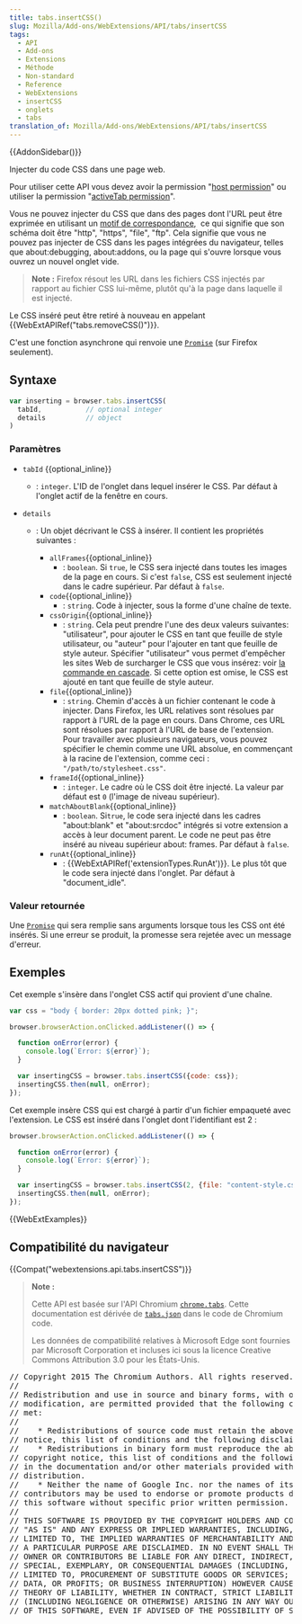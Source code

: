 ```yaml
---
title: tabs.insertCSS()
slug: Mozilla/Add-ons/WebExtensions/API/tabs/insertCSS
tags:
  - API
  - Add-ons
  - Extensions
  - Méthode
  - Non-standard
  - Reference
  - WebExtensions
  - insertCSS
  - onglets
  - tabs
translation_of: Mozilla/Add-ons/WebExtensions/API/tabs/insertCSS
---
```

{{AddonSidebar()}}

Injecter du code CSS dans une page web.

Pour utiliser cette API vous devez avoir la permission "[host permission](/fr/Add-ons/WebExtensions/manifest.json/permissions#Host_permissions)" ou utiliser la permission "[activeTab permission](/fr/Add-ons/WebExtensions/manifest.json/permissions#activeTab_permission)".

Vous ne pouvez injecter du CSS que dans des pages dont l'URL peut être exprimée en utilisant un [motif de correspondance](/fr/docs/Mozilla/Add-ons/WebExtensions/Match_patterns),  ce qui signifie que son schéma doit être "http", "https", "file", "ftp". Cela signifie que vous ne pouvez pas injecter de CSS dans les pages intégrées du navigateur, telles que about:debugging, about:addons, ou la page qui s'ouvre lorsque vous ouvrez un nouvel onglet vide.

> **Note :** Firefox résout les URL dans les fichiers CSS injectés par rapport au fichier CSS lui-même, plutôt qu'à la page dans laquelle il est injecté.

Le CSS inséré peut être retiré à nouveau en appelant  {{WebExtAPIRef("tabs.removeCSS()")}}.

C'est une fonction asynchrone qui renvoie une [`Promise`](/fr/docs/Web/JavaScript/Reference/Global_Objects/Promise) (sur Firefox seulement).

## Syntaxe

```js
var inserting = browser.tabs.insertCSS(
  tabId,           // optional integer
  details          // object
)
```

### Paramètres

- `tabId` {{optional_inline}}
  - : `integer`. L'ID de l'onglet dans lequel insérer le CSS. Par défaut à l'onglet actif de la fenêtre en cours.
- `details`

  - : Un objet décrivant le CSS à insérer. Il contient les propriétés suivantes :

    - `allFrames`{{optional_inline}}
      - : `boolean`. Si `true`, le CSS sera injecté dans toutes les images de la page en cours. Si c'est `false`, CSS est seulement injecté dans le cadre supérieur. Par défaut à `false`.
    - `code`{{optional_inline}}
      - : `string`. Code à injecter, sous la forme d'une chaîne de texte.
    - `cssOrigin`{{optional_inline}}
      - : `string`. Cela peut prendre l'une des deux valeurs suivantes: "utilisateur", pour ajouter le CSS en tant que feuille de style utilisateur, ou "auteur" pour l'ajouter en tant que feuille de style auteur. Spécifier "utilisateur" vous permet d'empêcher les sites Web de surcharger le CSS que vous insérez: voir [la commande en cascade](/fr/docs/Web/CSS/Cascade#Cascading_order). Si cette option est omise, le CSS est ajouté en tant que feuille de style auteur.
    - `file`{{optional_inline}}
      - : `string`. Chemin d'accès à un fichier contenant le code à injecter. Dans Firefox, les URL relatives sont résolues par rapport à l'URL de la page en cours. Dans Chrome, ces URL sont résolues par rapport à l'URL de base de l'extension. Pour travailler avec plusieurs navigateurs, vous pouvez spécifier le chemin comme une URL absolue, en commençant à la racine de l'extension, comme ceci : `"/path/to/stylesheet.css"`.
    - `frameId`{{optional_inline}}
      - : `integer`. Le cadre où le CSS doit être injecté. La valeur par défaut est `0` (l'image de niveau supérieur).
    - `matchAboutBlank`{{optional_inline}}
      - : `boolean`. Si`true`, le code sera injecté dans les cadres "about:blank" et "about:srcdoc" intégrés si votre extension a accès à leur document parent. Le code ne peut pas être inséré au niveau supérieur about: frames. Par défaut à `false`.
    - `runAt`{{optional_inline}}
      - : {{WebExtAPIRef('extensionTypes.RunAt')}}. Le plus tôt que le code sera injecté dans l'onglet. Par défaut à "document_idle".

### Valeur retournée

Une [`Promise`](/fr/docs/Web/JavaScript/Reference/Global_Objects/Promise) qui sera remplie sans arguments lorsque tous les CSS ont été insérés. Si une erreur se produit, la promesse sera rejetée avec un message d'erreur.

## Exemples

Cet exemple s'insère dans l'onglet CSS actif qui provient d'une chaîne.

```js
var css = "body { border: 20px dotted pink; }";

browser.browserAction.onClicked.addListener(() => {

  function onError(error) {
    console.log(`Error: ${error}`);
  }

  var insertingCSS = browser.tabs.insertCSS({code: css});
  insertingCSS.then(null, onError);
});
```

Cet exemple insère CSS qui est chargé à partir d'un fichier empaqueté avec l'extension. Le CSS est inséré dans l'onglet dont l'identifiant est 2 :

```js
browser.browserAction.onClicked.addListener(() => {

  function onError(error) {
    console.log(`Error: ${error}`);
  }

  var insertingCSS = browser.tabs.insertCSS(2, {file: "content-style.css"});
  insertingCSS.then(null, onError);
});
```

{{WebExtExamples}}

## Compatibilité du navigateur

{{Compat("webextensions.api.tabs.insertCSS")}}

> **Note :**
>
> Cette API est basée sur l'API Chromium [`chrome.tabs`](https://developer.chrome.com/extensions/tabs#method-executeScript). Cette documentation est dérivée de [`tabs.json`](https://chromium.googlesource.com/chromium/src/+/master/chrome/common/extensions/api/tabs.json) dans le code de Chromium code.
>
> Les données de compatibilité relatives à Microsoft Edge sont fournies par Microsoft Corporation et incluses ici sous la licence Creative Commons Attribution 3.0 pour les États-Unis.

<div class="hidden"><pre>// Copyright 2015 The Chromium Authors. All rights reserved.
//
// Redistribution and use in source and binary forms, with or without
// modification, are permitted provided that the following conditions are
// met:
//
//    * Redistributions of source code must retain the above copyright
// notice, this list of conditions and the following disclaimer.
//    * Redistributions in binary form must reproduce the above
// copyright notice, this list of conditions and the following disclaimer
// in the documentation and/or other materials provided with the
// distribution.
//    * Neither the name of Google Inc. nor the names of its
// contributors may be used to endorse or promote products derived from
// this software without specific prior written permission.
//
// THIS SOFTWARE IS PROVIDED BY THE COPYRIGHT HOLDERS AND CONTRIBUTORS
// "AS IS" AND ANY EXPRESS OR IMPLIED WARRANTIES, INCLUDING, BUT NOT
// LIMITED TO, THE IMPLIED WARRANTIES OF MERCHANTABILITY AND FITNESS FOR
// A PARTICULAR PURPOSE ARE DISCLAIMED. IN NO EVENT SHALL THE COPYRIGHT
// OWNER OR CONTRIBUTORS BE LIABLE FOR ANY DIRECT, INDIRECT, INCIDENTAL,
// SPECIAL, EXEMPLARY, OR CONSEQUENTIAL DAMAGES (INCLUDING, BUT NOT
// LIMITED TO, PROCUREMENT OF SUBSTITUTE GOODS OR SERVICES; LOSS OF USE,
// DATA, OR PROFITS; OR BUSINESS INTERRUPTION) HOWEVER CAUSED AND ON ANY
// THEORY OF LIABILITY, WHETHER IN CONTRACT, STRICT LIABILITY, OR TORT
// (INCLUDING NEGLIGENCE OR OTHERWISE) ARISING IN ANY WAY OUT OF THE USE
// OF THIS SOFTWARE, EVEN IF ADVISED OF THE POSSIBILITY OF SUCH DAMAGE.
</pre></div>
